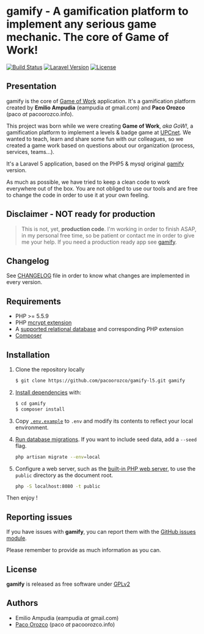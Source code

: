 # gamify - A gamification platform to implement any serious game mechanic. The core of Game of Work!

[![Build Status](https://img.shields.io/scrutinizer/g/pacoorozco/gamify-l5.svg)](https://scrutinizer-ci.com/g/pacoorozco/gamify-l5/)
[![Laravel Version](https://img.shields.io/badge/Laravel-5.1-orange.svg)](https://laravel.com/docs/5.1)
[![License](https://img.shields.io/github/license/pacoorozco/gamify-l5.svg)](https://github.com/pacoorozco/gamify-l5/blob/master/LICENSE)

## Presentation

gamify is the core of [Game of Work](https://gow.upcnet.es) application. It's a gamification platform created by **Emilio Ampudia** (eampudia _at_ gmail.com) and **Paco Orozco** (paco _at_ pacoorozco.info). 

This project was born while we were creating **Game of Work**, _aka GoW!_, a gamification platform to implement a levels & badge game at [UPCnet](http://www.upcnet.es). We wanted to teach, learn and share some fun with our colleagues, so we created a game work based on questions about our organization (process, services, teams...).

It's a Laravel 5 application, based on the PHP5 & mysql original [gamify](https://github.com/pacoorozco/gamify) version.

As much as possible, we have tried to keep a clean code to work everywhere out of the box. You are not obliged to use our tools and are free to change the code in order to use it at your own feeling.

## Disclaimer - NOT ready for production

> This is not, yet, **production code**. I'm working in order to finish ASAP, in my personal free time, so be patient or contact me in order to give me your help. If you need a production ready app see [gamify](https://github.com/pacoorozco/gamify).

## Changelog

See [CHANGELOG](https://github.com/pacoorozco/gamify-l5/blob/master/CHANGELOG) file in order to know what changes are implemented in every version.

## Requirements

* PHP >= 5.5.9
* PHP [mcrypt extension](http://php.net/manual/en/book.mcrypt.php)
* A [supported relational database](http://laravel.com/docs/5.0/database#introduction) and corresponding PHP extension
* [Composer](https://getcomposer.org/download/)

## Installation

1. Clone the repository locally

    ```bash
    $ git clone https://github.com/pacoorozco/gamify-l5.git gamify
    ```

2. [Install dependencies](https://getcomposer.org/doc/01-basic-usage.md#installing-dependencies) with: 

    ```bash
    $ cd gamify
    $ composer install
    ```

3. Copy [`.env.example`](https://github.com/pacoorozco/gamify-l5/blob/master/.env.example) to `.env` and modify its contents to reflect your local environment.
4. [Run database migrations](http://laravel.com/docs/5.0/migrations#running-migrations). If you want to include seed data, add a `--seed` flag.

    ```bash
    php artisan migrate --env=local
    ```
5. Configure a web server, such as the [built-in PHP web server](http://php.net/manual/en/features.commandline.webserver.php), to use the `public` directory as the document root.

	```bash
    php -S localhost:8080 -t public
    ```

Then enjoy !

## Reporting issues

If you have issues with **gamify**, you can report them with the [GitHub issues module](https://github.com/pacoorozco/gamify/issues).

Please remember to provide as much information as you can.

## License

**gamify** is released as free software under [GPLv2](http://www.gnu.org/licenses/gpl-2.0.html)

## Authors

* Emilio Ampudia (eampudia _at_ gmail.com)
* [Paco Orozco](http://pacoorozco.info) (paco _at_ pacoorozco.info)

